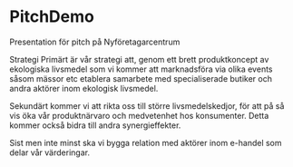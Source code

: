 # PitchDemo
Presentation för pitch på Nyföretagarcentrum

Strategi
Primärt är vår strategi att, genom ett brett produktkoncept av ekologiska livsmedel som vi kommer att marknadsföra via olika events såsom mässor etc etablera samarbete med specialiserade butiker och andra aktörer inom ekologisk livsmedel.

Sekundärt kommer vi att rikta oss till större livsmedelskedjor, för att på så vis öka vår produktnärvaro och medvetenhet hos konsumenter. Detta kommer också bidra till andra synergieffekter.

Sist men inte minst ska vi bygga relation med aktörer inom e-handel som delar vår värderingar.

